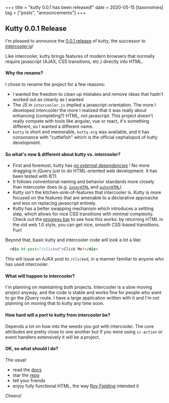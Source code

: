 +++
title = "kutty 0.0.1 has been released!"
date = 2020-05-15
[taxonomies]
tag = ["posts", "announcements"]
+++

## Kutty 0.0.1 Release

I'm pleased to announce the [0.0.1 release](https://unpkg.com/browse/kutty.org@0.0.1/) of kutty, the successor
to [intercooler.js](http://intercoolerjs.org)!

Like intercooler, kutty brings features of modern browsers that normally require javascript (AJAX, CSS transitions, etc.) 
directly into HTML.

#### Why the rename?

I chose to rename the project for a few reasons:

* I wanted the freedom to clean up mistakes and remove ideas that hadn't worked out as cleanly as I wanted
* The JS in `intercooler.js` implied a javascript-orientation.  The more I developed intercooler the more I realized
  that it was really about enhancing (completing?) HTML, not javascript.  This project doesn't really compete with tools 
  like angular, vue or react, it's something different, so I wanted a different name.
* `kutty` is short and memorable, `kutty.org` was available, and it has consonance with "cuttlefish" which is the
  official cephalopod of kutty development.

#### So what's new & different about kutty vs. intercooler?

* First and foremost, kutty has [*no external dependencies*](https://github.com/bigskysoftware/kutty/blob/master/package.json) !
  No more dragging in jQuery just to do HTML-oriented web development.  It has been tested with IE11.
* It follows conventional naming and behavior standards more closely than intercooler does (e.g. [`innerHTML`](/attributes/kt-swap) and [`outerHTML`](/attributes/kt-swap))
* Kutty isn't the kitchen-sink-of-features that intercooler is.  Kutty is more focused on the features that are amenable 
  to a declarative approache and less on replacing javascript entirely.
* Kutty has a better swapping mechanism which introduces a settling step, which allows for nice CSS transitions
  with minimal complexity.  Check out the [progress bar](/examples/progress-bar) to see how this works: by returning
  HTML in the old web 1.0 style, you can get nice, smooth CSS-based transitions.  Fun!

Beyond that, basic kutty and intercooler code will look a lot a like:

```html
  <div kt-post="/clicked">Click Me!</div>
```

This will issue an AJAX post to `/clicked`, in a manner familiar to anyone who has used intercooler.

#### What will happen to intercooler?

I'm planning on maintaining both projects.  Intercooler is a slow moving project anyway, and the code is stable and
works fine for people who want to go the jQuery route.  I have a large application written with it and I'm not planning
on moving that to kutty any time soon.

#### How hard will a port to kutty from intercooler be?

Depends a lot on how into the weeds you got with intercooler.  The core attributes are pretty close to one another
but if you were using `ic-action` or event handlers extensively it will be a project.

#### OK, so what should I do?

The usual:

* read the [docs](/docs)
* star the [repo](https://github.com/bigskysoftware/kutty)
* tell your friends
* enjoy fully functional HTML, the way [Roy Fielding](https://en.wikipedia.org/wiki/Representational_State_Transfer) intended it

Cheers!
